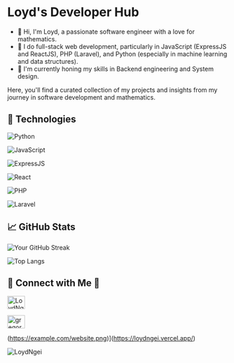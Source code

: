# Loyd's Developer Hub

- 👋 Hi, I'm Loyd, a passionate software engineer with a love for mathematics.
- 👀 I do full-stack web development, particularly in JavaScript (ExpressJS and ReactJS), PHP (Laravel), and Python (especially in machine learning and data structures).
- 🌱 I'm currently honing my skills in Backend engineering and System design.
  

Here, you'll find a curated collection of my projects and insights from my journey in software development and mathematics.


## 🔧 Technologies

![Python](https://img.shields.io/badge/-Python-3776AB?style=flat-square&logo=python&logoColor=white)

![JavaScript](https://img.shields.io/badge/-JavaScript-F7DF1E?style=flat-square&logo=javascript&logoColor=black)

![ExpressJS](https://img.shields.io/badge/-ExpressJS-000000?style=flat-square&logo=express&logoColor=white)

![React](https://img.shields.io/badge/-React-61DAFB?style=flat-square&logo=react&logoColor=black)

![PHP](https://img.shields.io/badge/-PHP-777BB4?style=flat-square&logo=php&logoColor=white)

![Laravel](https://img.shields.io/badge/-Laravel-FF2D20?style=flat-square&logo=laravel&logoColor=white)


## 📈 GitHub Stats

![Your GitHub Streak](https://github-readme-streak-stats.herokuapp.com/?user=LoydNgei&theme=dark)


![Top Langs](https://github-readme-stats.vercel.app/api/top-langs/?username=LoydNgei&layout=compact&theme=dark)

## 🔗 Connect with Me  📲


<p align="left">
  
<a href="https://twitter.com/NgeiLoyd" target="blank"><img align="center" src="https://raw.githubusercontent.com/rahuldkjain/github-profile-readme-generator/master/src/images/icons/Social/twitter.svg" alt="LoydNgei" height="30" width="40" /></a>
  
<a href="https://www.linkedin.com/in/loyd-ngei-151736231/" target="blank"><img align="center" src="https://raw.githubusercontent.com/rahuldkjain/github-profile-readme-generator/master/src/images/icons/Social/linked-in-alt.svg" alt="gregory opondi" height="30" width="40" /></a>

(https://example.com/website.png)](https://loydngei.vercel.app/)


</p>


<p align="left"> <img src="https://komarev.com/ghpvc/?username=LoydNgei&label=Profile%20views&color=0e75b6&style=flat" alt="LoydNgei" /> </p>
